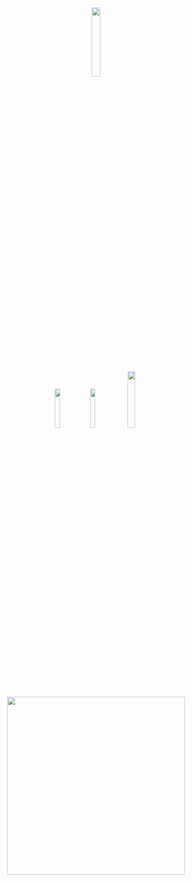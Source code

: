 <div align="center">
   <img width="20%" src="https://komarev.com/ghpvc/?username=SwapenCnm&color=070000">
</div>

#

<p align="center">
 <a href="https://discord.com/users/774350978015035393" target"blank_"><img width="15%" src="https://img.shields.io/badge/Discord%20-7289DA.svg?&style=for-the-badge&logo=discord&logoColor=white"></a>
  <a href="https://github.com/JawexCnm" target"blank_"><img width="15%" src="https://img.shields.io/badge/GitHub%20-191717.svg?&style=for-the-badge&logo=github&logoColor=white"></a>
  <a href="https://www.instagram.com/jawex_isone/" target"blank_"><img width="18%" src="https://img.shields.io/badge/INSTAGRAM%20-DC3175.svg?&style=for-the-badge&logo=instagram&logoColor=white"></a>

<h2 align="center">
 <a href="https://discord.com/users/774350978015035393"><img  width="400px" src="https://luppufy.onrender.com/member/774350978015035393"></a>
